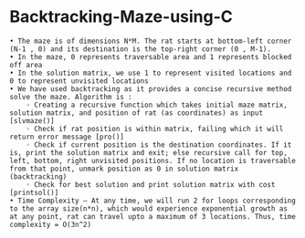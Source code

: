 # Backtracking-Maze-using-C
    • The maze is of dimensions N*M. The rat starts at bottom-left corner (N-1 , 0) and its destination is the top-right corner (0 , M-1).
    • In the maze, 0 represents traversable area and 1 represents blocked off area
    • In the solution matrix, we use 1 to represent visited locations and 0 to represent unvisited locations
    • We have used backtracking as it provides a concise recursive method solve the maze. Algorithm is :
        ◦ Creating a recursive function which takes initial maze matrix, solution matrix, and position of rat (as coordinates) as input [slvmaze()]
        ◦ Check if rat position is within matrix, failing which it will return error message [pro()]
        ◦ Check if current position is the destination coordinates. If it is, print the solution matrix and exit; else recursive call for top, left, bottom, right unvisited positions. If no location is traversable from that point, unmark position as 0 in solution matrix (backtracking)
        ◦ Check for best solution and print solution matrix with cost [printsol()]
    • Time Complexity – At any time, we will run 2 for loops corresponding to the array size(n*n), which would experience exponential growth as at any point, rat can travel upto a maximum of 3 locations. Thus, time complexity = O(3n^2)

